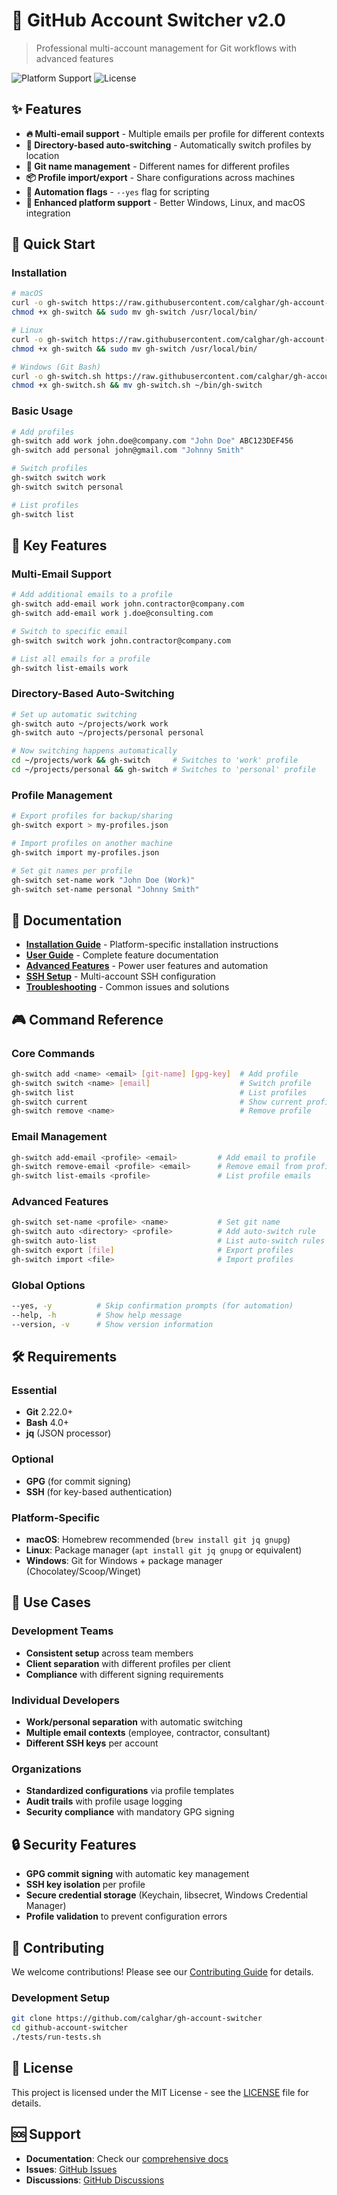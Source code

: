 # 🔄 GitHub Account Switcher v2.0

> Professional multi-account management for Git workflows with advanced features

![Platform Support](https://img.shields.io/badge/platform-macOS%20%7C%20Linux%20%7C%20Windows-blue)
![License](https://img.shields.io/badge/license-MIT-blue)

## ✨ Features

- **🔥 Multi-email support** - Multiple emails per profile for different contexts
- **🎯 Directory-based auto-switching** - Automatically switch profiles by location
- **👤 Git name management** - Different names for different profiles
- **📦 Profile import/export** - Share configurations across machines
- **🚀 Automation flags** - `--yes` flag for scripting
- **🔧 Enhanced platform support** - Better Windows, Linux, and macOS integration

## 🚀 Quick Start

### Installation

```bash
# macOS
curl -o gh-switch https://raw.githubusercontent.com/calghar/gh-account-switcher/main/src/gh-switch-macos-v2.sh
chmod +x gh-switch && sudo mv gh-switch /usr/local/bin/

# Linux  
curl -o gh-switch https://raw.githubusercontent.com/calghar/gh-account-switcher/main/src/gh-switch-linux.sh
chmod +x gh-switch && sudo mv gh-switch /usr/local/bin/

# Windows (Git Bash)
curl -o gh-switch.sh https://raw.githubusercontent.com/calghar/gh-account-switcher/main/src/gh-switch-windows-v2.sh
chmod +x gh-switch.sh && mv gh-switch.sh ~/bin/gh-switch
```

### Basic Usage

```bash
# Add profiles
gh-switch add work john.doe@company.com "John Doe" ABC123DEF456
gh-switch add personal john@gmail.com "Johnny Smith"

# Switch profiles
gh-switch switch work
gh-switch switch personal

# List profiles
gh-switch list
```

## 🎯 Key Features

### Multi-Email Support

```bash
# Add additional emails to a profile
gh-switch add-email work john.contractor@company.com
gh-switch add-email work j.doe@consulting.com

# Switch to specific email
gh-switch switch work john.contractor@company.com

# List all emails for a profile
gh-switch list-emails work
```

### Directory-Based Auto-Switching

```bash
# Set up automatic switching
gh-switch auto ~/projects/work work
gh-switch auto ~/projects/personal personal

# Now switching happens automatically
cd ~/projects/work && gh-switch     # Switches to 'work' profile
cd ~/projects/personal && gh-switch # Switches to 'personal' profile
```

### Profile Management

```bash
# Export profiles for backup/sharing
gh-switch export > my-profiles.json

# Import profiles on another machine
gh-switch import my-profiles.json

# Set git names per profile
gh-switch set-name work "John Doe (Work)"
gh-switch set-name personal "Johnny Smith"
```

## 📖 Documentation

- **[Installation Guide](docs/installation.md)** - Platform-specific installation instructions
- **[User Guide](docs/user-guide.md)** - Complete feature documentation
- **[Advanced Features](docs/advanced-features.md)** - Power user features and automation
- **[SSH Setup](docs/examples/ssh-config-example)** - Multi-account SSH configuration
- **[Troubleshooting](docs/troubleshooting.md)** - Common issues and solutions

## 🎮 Command Reference

### Core Commands

```bash
gh-switch add <name> <email> [git-name] [gpg-key]  # Add profile
gh-switch switch <name> [email]                    # Switch profile  
gh-switch list                                     # List profiles
gh-switch current                                  # Show current profile
gh-switch remove <name>                            # Remove profile
```

### Email Management

```bash
gh-switch add-email <profile> <email>         # Add email to profile
gh-switch remove-email <profile> <email>      # Remove email from profile
gh-switch list-emails <profile>               # List profile emails
```

### Advanced Features

```bash
gh-switch set-name <profile> <name>           # Set git name
gh-switch auto <directory> <profile>          # Add auto-switch rule
gh-switch auto-list                           # List auto-switch rules
gh-switch export [file]                       # Export profiles
gh-switch import <file>                       # Import profiles
```

### Global Options

```bash
--yes, -y          # Skip confirmation prompts (for automation)
--help, -h         # Show help message
--version, -v      # Show version information
```

## 🛠️ Requirements

### Essential

- **Git** 2.22.0+
- **Bash** 4.0+
- **jq** (JSON processor)

### Optional  

- **GPG** (for commit signing)
- **SSH** (for key-based authentication)

### Platform-Specific

- **macOS**: Homebrew recommended (`brew install git jq gnupg`)
- **Linux**: Package manager (`apt install git jq gnupg` or equivalent)  
- **Windows**: Git for Windows + package manager (Chocolatey/Scoop/Winget)

## 🌟 Use Cases

### Development Teams

- **Consistent setup** across team members
- **Client separation** with different profiles per client
- **Compliance** with different signing requirements

### Individual Developers  

- **Work/personal separation** with automatic switching
- **Multiple email contexts** (employee, contractor, consultant)
- **Different SSH keys** per account

### Organizations

- **Standardized configurations** via profile templates
- **Audit trails** with profile usage logging
- **Security compliance** with mandatory GPG signing

## 🔒 Security Features

- **GPG commit signing** with automatic key management
- **SSH key isolation** per profile
- **Secure credential storage** (Keychain, libsecret, Windows Credential Manager)
- **Profile validation** to prevent configuration errors

## 🤝 Contributing

We welcome contributions! Please see our [Contributing Guide](CONTRIBUTING.md) for details.

### Development Setup

```bash
git clone https://github.com/calghar/gh-account-switcher
cd github-account-switcher
./tests/run-tests.sh
```

## 📄 License

This project is licensed under the MIT License - see the [LICENSE](LICENSE) file for details.

## 🆘 Support

- **Documentation**: Check our [comprehensive docs](docs/)
- **Issues**: [GitHub Issues](https://github.com/calghar/gh-account-switcher/issues)
- **Discussions**: [GitHub Discussions](https://github.com/calghar/gh-account-switcher/discussions)
